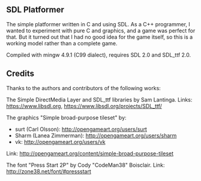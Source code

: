 SDL Platformer
--------------

The simple platformer written in C and using SDL. As a C++ programmer, I wanted 
to experiment with pure C and graphics, and a game was perfect for that. But it 
turned out that I had no good idea for the game itself, so this is a working 
model rather than a complete game.

Compiled with mingw 4.9.1 (C99 dialect), requires SDL 2.0 and SDL_ttf 2.0.


Credits
-------

Thanks to the authors and contributors of the following works:

The Simple DirectMedia Layer and SDL_ttf libraries by Sam Lantinga.
Links: https://www.libsdl.org, https://www.libsdl.org/projects/SDL_ttf/

The graphics "Simple broad-purpose tileset" by:

  - surt (Carl Olsson): http://opengameart.org/users/surt 
  - Sharm (Lanea Zimmerman): http://opengameart.org/users/sharm
  - vk: http://opengameart.org/users/vk
  
Link: http://opengameart.org/content/simple-broad-purpose-tileset
  
The font "Press Start 2P" by Cody "CodeMan38" Boisclair.
Link: http://zone38.net/font/#pressstart
